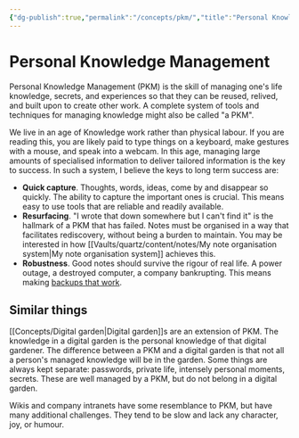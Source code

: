 ```yaml
---
{"dg-publish":true,"permalink":"/concepts/pkm/","title":"Personal Knowledge Management"}
---
```



# Personal Knowledge Management

Personal Knowledge Management (PKM) is the skill of managing one's life knowledge, secrets, and experiences so that they can be reused,  relived, and built upon to create other work. A complete system of tools and techniques for managing knowledge might also be called "a PKM".

We live in an age of Knowledge work rather than physical labour. If you are reading this, you are likely paid to type things on a keyboard, make gestures with a mouse, and speak into a webcam. In this age, managing large amounts of specialised information to deliver tailored information is the key to success. In such a system, I believe the keys to long term success are:

- **Quick capture**. Thoughts, words, ideas, come by and disappear so quickly. The ability to capture the important ones is crucial. This means easy to use tools that are reliable and readily available.
- **Resurfacing**. "I wrote that down somewhere but I can't find it" is the hallmark of a PKM that has failed. Notes must be organised in a way that facilitates rediscovery, without being a burden to maintain. You may be interested in how [[Vaults/quartz/content/notes/My note organisation system\|My note organisation system]] achieves this.
- **Robustness**. Good notes should survive the rigour of real life. A power outage, a destroyed computer, a company bankrupting. This means making [backups that work](backup.md).

## Similar things

[[Concepts/Digital garden\|Digital garden]]s are an extension of PKM. The knowledge in a digital garden is the personal knowledge of that digital gardener. The difference between a PKM and a digital garden is that not all a person's managed knowledge will be in the garden. Some things are always kept separate: passwords, private life, intensely personal moments, secrets. These are well managed by a PKM, but do not belong in a digital garden.

Wikis and company intranets have some resemblance to PKM, but have many additional challenges. They tend to be slow and lack any character, joy, or humour.